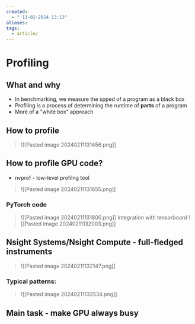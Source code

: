 ```yaml
---
created:
  - " 11-02-2024 13:13"
aliases: 
tags:
  - article/
---
```


# Profiling

## What and why
- In benchmarking, we measure the spped of a program as a black box
- Profiling is a process of determining the runtime of **parts** of a program
- More of a "white box" approach

## How to profile
> ![[Pasted image 20240211131456.png]]

## How to profile GPU code?
- nvprof - low-level profilng tool
> ![[Pasted image 20240211131655.png]]

### PyTorch code
> ![[Pasted image 20240211131800.png]]
Integration with tensorboard
> ![[Pasted image 20240211132003.png]]

## Nsight Systems/Nsight Compute - full-fledged instruments
> ![[Pasted image 20240211132147.png]]

### Typical patterns:
> ![[Pasted image 20240211132534.png]]

## Main task - make GPU always busy